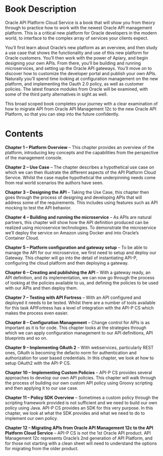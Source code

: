 # Book Description

Oracle API Platform Cloud Service is a book that will show you from theory through to practice how to work with the newest Oracle API management platform. This is a critical new platform for Oracle developers in the modern world, to interface to the complex array of services your clients expect.

You’ll first learn about Oracle’s new platform as an overview, and then study a use case that shows the functionality and use of this new platform for Oracle customers. You’ll then work with the power of Apiary, and begin designing your own APIs. From there, you’ll be building and running microservices, and setting up the Oracle API gateways. You’ll move on to discover how to customize the developer portal and publish your own APIs. Naturally you’ll spend time looking at configuration management on the new platform, and implementing the Oauth 2.0 policy, as well as customer policies. The latest finance modules from Oracle will be examined, with some of the third party alternatives in sight as well.

This broad scoped book completes your journey with a clear examination of how to migrate API from Oracle API Management 12c to the new Oracle API Platform, so that you can step into the future confidently.

# Contents
__Chapter 1 – Platform Overview__ – This chapter provides an overview of the platform, introducing key concepts and the capabilities from the perspective of the management console.

__Chapter 2 – Use Case__ – The chapter describes a hypothetical use case on which we can then illustrate the different aspects of the API Platform Cloud Service. Whilst the case maybe hypothetical the underpinning needs come from real world scenarios the authors have seen.

__Chapter 3 – Designing the API__ – Taking the Use Case, this chapter then goes through the process of designing and developing APIs that will address some of the requirements. This includes using features such as API mocking to test the API behavior.

__Chapter 4 – Building and running the microservice__ – As APIs are natural partners, this chapter will show how the API definition produced can be realized using microservice technologies. To demonstrate the microservice we’ll deploy the service on Amazon using Docker and into Oracle’s Container Cloud.

__Chapter 5 – Platform configuration and gateway setup__ – To be able to manage the API for our microservice, we first need to setup and deploy our Gateway.  This chapter will go into the detail of instantiating API-P, configuring the cloud platform and then deploying a gateway.

__Chapter 6 – Creating and publishing the API__ – With a gateway ready, an API definition, and its implementation, we can now go through the process of looking at the policies available to us, and defining the policies to be used with our APIs and then deploy them.

__Chapter 7 – Testing with API Fortress__ – With an API configured and deployed it needs to be tested. Whilst there are a number of tools available for this task APIFortress has a level of integration with the API-P CS which makes the process even easier. 

__Chapter 8 – Configuration Management__ – Change control for APIs is as important as it is for code. This chapter looks at the strategies through which we can apply configuration management to our API definitions, API blueprints and so on.

__Chapter 9 – Implementing OAuth 2__ – With webservices, particularly REST ones, OAuth is becoming the defacto norm for authentication and authorization for user based credentials. In this chapter, we look at how to setup OAuth2 with the API-P CS.

__Chapter 10 – Implementing Custom Policies__ – API-P CS provides several approaches to develop our own API policies. This chapter will walk through the process of building our own custom API policy using Groovy scripting and then applying it to our use case.

__Chapter 11 – Policy SDK Overview__ – Sometimes a custom policy through the scripting framework provided is not sufficient and we need to build our own policy using Java. API-P CS provides an SDK for this very purpose. In this chapter, we look at what the SDK provides and what we need to do to implement our own policy.

__Chapter 12 – Migrating APIs from Oracle API Management 12c to the API Platform Cloud Service__ – API-P CS is not the 1st Oracle API product. API Management 12c represents Oracle’s 2nd generation of API Platform, and for those not starting with a clean sheet will need to understand the options for migrating from the older product.
